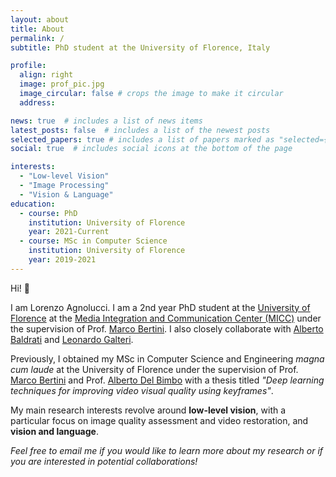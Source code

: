 ```yaml
---
layout: about
title: About
permalink: /
subtitle: PhD student at the University of Florence, Italy

profile:
  align: right
  image: prof_pic.jpg
  image_circular: false # crops the image to make it circular
  address:

news: true  # includes a list of news items
latest_posts: false  # includes a list of the newest posts
selected_papers: true # includes a list of papers marked as "selected={true}"
social: true  # includes social icons at the bottom of the page

interests:
  - "Low-level Vision"
  - "Image Processing"
  - "Vision & Language"
education:
  - course: PhD
    institution: University of Florence 
    year: 2021-Current
  - course: MSc in Computer Science
    institution: University of Florence
    year: 2019-2021
---
```


Hi! 👋

I am Lorenzo Agnolucci. I am a 2nd year PhD student at the [University of Florence](https://www.unifi.it/changelang-eng.html) at the [Media Integration and Communication Center (MICC)](https://www.micc.unifi.it/) under the supervision of Prof. [Marco Bertini](https://scholar.google.com/citations?user=SBm9ZpYAAAAJ&hl=en). I also closely collaborate with [Alberto Baldrati](https://scholar.google.com/citations?user=I1jaZecAAAAJ&hl=en) and [Leonardo Galteri](https://scholar.google.com/citations?user=_n2R2bUAAAAJ&hl=en).


Previously, I obtained my MSc in Computer Science and Engineering <em>magna cum laude</em> at the University of Florence under the supervision of Prof. [Marco Bertini](https://scholar.google.com/citations?user=SBm9ZpYAAAAJ&hl=en) and Prof. [Alberto Del Bimbo](https://scholar.google.com/citations?user=bf2ZrFcAAAAJ&hl=en) with a thesis titled <em>"Deep learning techniques for improving video visual quality using keyframes"</em>.

My main research interests revolve around <strong>low-level vision</strong>, with a particular focus on image quality assessment and video restoration, and <strong>vision and language</strong>.

<em>Feel free to email me if you would like to learn more about my research or if you are interested in potential collaborations!</em>
